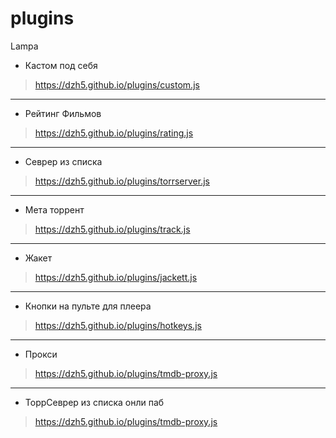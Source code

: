 # plugins
Lampa
- Кастом под себя
> https://dzh5.github.io/plugins/custom.js
---
- Рейтинг Фильмов
> https://dzh5.github.io/plugins/rating.js
---
- Севрер из списка
> https://dzh5.github.io/plugins/torrserver.js
---
- Мета торрент
> https://dzh5.github.io/plugins/track.js
---
- Жакет
> https://dzh5.github.io/plugins/jackett.js
---
- Кнопки на пульте для плеера
> https://dzh5.github.io/plugins/hotkeys.js
---
- Прокси
> https://dzh5.github.io/plugins/tmdb-proxy.js
---
- ТоррСеврер из списка онли паб
> https://dzh5.github.io/plugins/tmdb-proxy.js

